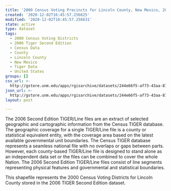 ```yaml
---
title: '2000 Census Voting Precincts for Lincoln County, New Mexico, 2006se TIGER'
created: '2020-12-02T16:45:57.256625'
modified: '2020-12-02T16:45:57.256631'
state: active
type: dataset
tags:
  - 2000 Census Voting Districts
  - 2006 Tiger Second Edition
  - Census Data
  - County
  - Lincoln County
  - New Mexico
  - Tiger Data
  - United States
groups: []
csv_url: >-
  http://gstore.unm.edu/apps/rgisarchive/datasets/244e66f5-af73-43aa-874c-9c4fdba663a3/tgr2006se_linc_vtd00.derived.csv
json_url: >-
  http://gstore.unm.edu/apps/rgisarchive/datasets/244e66f5-af73-43aa-874c-9c4fdba663a3/tgr2006se_linc_vtd00.derived.json
layout: post

---
```

The 2006 Second Edition TIGER/Line files are an extract of selected geographic and cartographic information from the Census TIGER database.  The geographic coverage for a single TIGER/Line file is a county or statistical equivalent entity, with the coverage area based on the latest available governmental unit boundaries. The Census TIGER database represents a seamless national file with no overlaps or gaps between parts.  However, each county-based TIGER/Line file is designed to stand alone as an independent data set or the files can be combined to cover the whole Nation.  The 2006 Second Edition  TIGER/Line files consist of line segments representing physical features and governmental and statistical boundaries.  

This shapefile represents the 2000 Census Voting Districts for Lincoln County stored in the 2006 TIGER Second Edition dataset.

